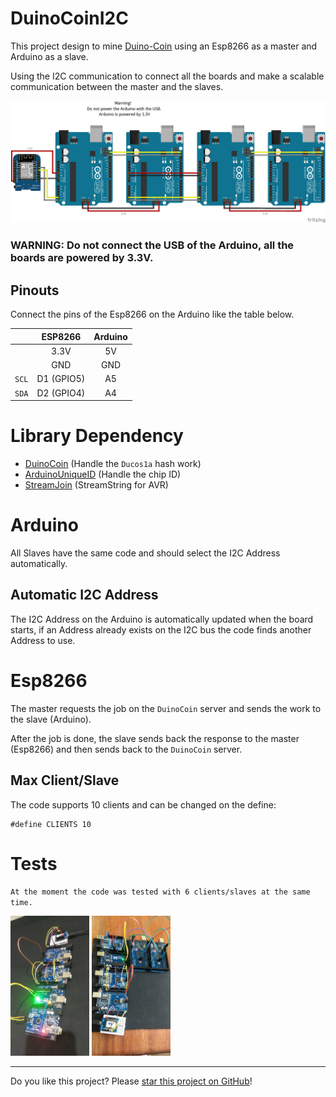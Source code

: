 # DuinoCoinI2C

This project design to mine [Duino-Coin](https://github.com/revoxhere/duino-coin) using an Esp8266 as a master and Arduino as a slave. 

Using the I2C communication to connect all the boards and make a scalable communication between the master and the slaves.

<a href="Resources/Fritzing">
<img src="Resources/Fritzing/DuinoCoinI2C/DuinoCoinI2C.png" alt="DuinoCoinI2C" width="640px">
</a>

<h3>WARNING: Do not connect the USB of the Arduino, all the boards are powered by 3.3V.</h3>

## Pinouts

Connect the pins of the Esp8266 on the Arduino like the table below.

|| ESP8266 | Arduino |
|:-:| :----: | :-----: |
||3.3V | 5V |
||GND | GND |
|`SCL`|D1 (GPIO5) | A5 |
|`SDA`|D2 (GPIO4) | A4 |

# Library Dependency

* [DuinoCoin](https://github.com/ricaun/arduino-DuinoCoin) (Handle the `Ducos1a` hash work)
* [ArduinoUniqueID](https://github.com/ricaun/ArduinoUniqueID) (Handle the chip ID)
* [StreamJoin](https://github.com/ricaun/StreamJoin) (StreamString for AVR)

# Arduino

All Slaves have the same code and should select the I2C Address automatically.

## Automatic I2C Address 

The I2C Address on the Arduino is automatically updated when the board starts, if an Address already exists on the I2C bus the code finds another Address to use.

# Esp8266

The master requests the job on the `DuinoCoin` server and sends the work to the slave (Arduino).

After the job is done, the slave sends back the response to the master (Esp8266) and then sends back to the `DuinoCoin` server.

## Max Client/Slave

The code supports 10 clients and can be changed on the define:

```
#define CLIENTS 10
```

# Tests

`At the moment the code was tested with 6 clients/slaves at the same time.`

<img src="Resources/image/image01.jpg" alt="image01" width="25%">
<img src="Resources/image/image02.jpg" alt="image02" width="25%">

---

Do you like this project? Please [star this project on GitHub](https://github.com/ricaun/DuinoCoinI2C/stargazers)!